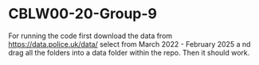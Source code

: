 # CBLW00-20-Group-9

For running the code first download the data from https://data.police.uk/data/ select from March 2022 - February 2025 a
nd drag all the folders into a data folder within the repo. Then it should work.